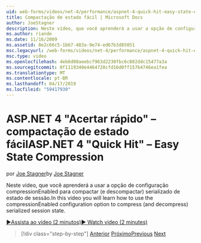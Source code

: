 ```yaml
---
uid: web-forms/videos/net-4/performance/aspnet-4-quick-hit-easy-state-compression
title: Compactação de estado fácil | Microsoft Docs
author: JoeStagner
description: Neste vídeo, que você aprenderá a usar a opção de configuração compressionEnabled para compactar (e descompactar) serializado de estado de sessão.
ms.author: riande
ms.date: 11/16/2009
ms.assetid: 8e2c66c5-1b67-483a-9e74-ed67b3d85051
msc.legacyurl: /web-forms/videos/net-4/performance/aspnet-4-quick-hit-easy-state-compression
msc.type: video
ms.openlocfilehash: 4eb6d08aeebcf963d2230fbc6c802ddc15477a3a
ms.sourcegitcommit: 0f1119340e4464720cfd16d0ff15764746ea1fea
ms.translationtype: MT
ms.contentlocale: pt-BR
ms.lasthandoff: 04/17/2019
ms.locfileid: "59417930"
---
```

# <a name="aspnet-4-quick-hit--easy-state-compression"></a><span data-ttu-id="a6c26-103">ASP.NET 4 "Acertar rápido" – compactação de estado fácil</span><span class="sxs-lookup"><span data-stu-id="a6c26-103">ASP.NET 4 "Quick Hit" – Easy State Compression</span></span>

<span data-ttu-id="a6c26-104">por [Joe Stagner](https://github.com/JoeStagner)</span><span class="sxs-lookup"><span data-stu-id="a6c26-104">by [Joe Stagner](https://github.com/JoeStagner)</span></span>

<span data-ttu-id="a6c26-105">Neste vídeo, que você aprenderá a usar a opção de configuração compressionEnabled para compactar (e descompactar) serializado de estado de sessão.</span><span class="sxs-lookup"><span data-stu-id="a6c26-105">In this video you will learn how to use the compressionEnabled configuration option to compress (and decompress) serialized session state.</span></span> 

[<span data-ttu-id="a6c26-106">&#9654;Assista ao vídeo (2 minutos)</span><span class="sxs-lookup"><span data-stu-id="a6c26-106">&#9654; Watch video (2 minutes)</span></span>](https://channel9.msdn.com/Blogs/ASP-NET-Site-Videos/aspnet-4-quick-hit-easy-state-compression)

> [!div class="step-by-step"]
> <span data-ttu-id="a6c26-107">[Anterior](aspnet-4-quick-hit-selective-view-state.md)
> [Próximo](how-do-i-use-the-viewstatemode-property-for-managing-viewstate.md)</span><span class="sxs-lookup"><span data-stu-id="a6c26-107">[Previous](aspnet-4-quick-hit-selective-view-state.md)
[Next](how-do-i-use-the-viewstatemode-property-for-managing-viewstate.md)</span></span>
